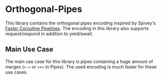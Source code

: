 # Orthogonal-Pipes

This library contains the orthogonal pipes encoding inspired by Spivey's [Faster Coroutine Pipelines](https://dl.acm.org/citation.cfm?id=3110249).
The encoding in this library also supports request/respond in addition to yield/await.

## Main Use Case

The main use case for this library is pipes containing a huge amount of merges (`>->` or `>+>` in Pipes).
The used encoding is much faster for these use cases.
